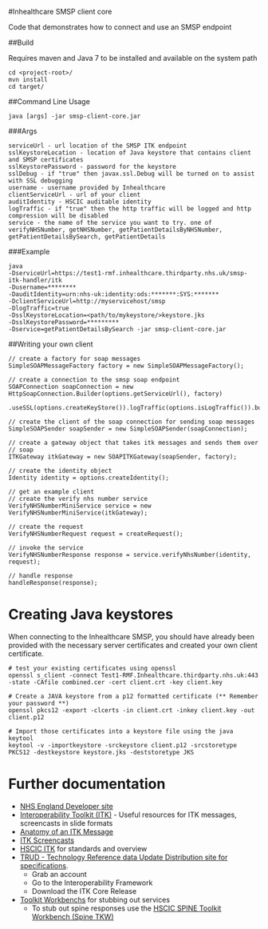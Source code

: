 #Inhealthcare SMSP client core

Code that demonstrates how to connect and use an SMSP endpoint

##Build

Requires maven and Java 7 to be installed and available on the system path 

	cd <project-root>/
	mvn install
	cd target/

##Command Line Usage

	java [args] -jar smsp-client-core.jar

###Args

	serviceUrl - url location of the SMSP ITK endpoint 
	sslKeystoreLocation - location of Java keystore that contains client and SMSP certificates
	sslKeystorePassword - password for the keystore 
	sslDebug - if "true" then javax.ssl.Debug will be turned on to assist with SSL debugging
	username - username provided by Inhealthcare
	clientServiceUrl - url of your client
	auditIdentity - HSCIC auditable identity
	logTraffic - if "true" then the http traffic will be logged and http compression will be disabled
	service - the name of the service you want to try. one of verifyNHSNumber, getNHSNumber, getPatientDetailsByNHSNumber, getPatientDetailsBySearch, getPatientDetails

###Example

	java
	-DserviceUrl=https://test1-rmf.inhealthcare.thirdparty.nhs.uk/smsp-itk-handler/itk
	-Dusername=********
	-DauditIdentity=urn:nhs-uk:identity:ods:*******:SYS:*******
	-DclientServiceUrl=http://myservicehost/smsp
	-DlogTraffic=true
	-DsslKeystoreLocation=<path/to/mykeystore/>keystore.jks
	-DsslKeystorePassword=*********
	-Dservice=getPatientDetailsBySearch -jar smsp-client-core.jar

##Writing your own client

	// create a factory for soap messages
	SimpleSOAPMessageFactory factory = new SimpleSOAPMessageFactory();
	
	// create a connection to the smsp soap endpoint
	SOAPConnection soapConnection = new HttpSoapConnection.Builder(options.getServiceUrl(), factory)
				.useSSL(options.createKeyStore()).logTraffic(options.isLogTraffic()).build();
	
	// create the client of the soap connection for sending soap messages
	SimpleSOAPSender soapSender = new SimpleSOAPSender(soapConnection);
	
	// create a gateway object that takes itk messages and sends them over
	// soap
	ITKGateway itkGateway = new SOAPITKGateway(soapSender, factory);
	
	// create the identity object
	Identity identity = options.createIdentity();
	
	// get an example client
	// create the verify nhs number service
	VerifyNHSNumberMiniService service = new VerifyNHSNumberMiniService(itkGateway);
	
	// create the request
	VerifyNHSNumberRequest request = createRequest();
	
	// invoke the service
	VerifyNHSNumberResponse response = service.verifyNhsNumber(identity, request);
	
	// handle response
	handleResponse(response);

# Creating Java keystores

When connecting to the Inhealthcare SMSP, you should have already been provided with the necessary server certificates and created your own client certificate.

	# test your existing certificates using openssl
	openssl s_client -connect Test1-RMF.Inhealthcare.thirdparty.nhs.uk:443 -state -CAfile combined.cer -cert client.crt -key client.key
	
	# Create a JAVA keystore from a p12 formatted certificate (** Remember your password **)
	openssl pkcs12 -export -clcerts -in client.crt -inkey client.key -out client.p12
	
	# Import those certificates into a keystore file using the java keytool
	keytool -v -importkeystore -srckeystore client.p12 -srcstoretype PKCS12 -destkeystore keystore.jks -deststoretype JKS
	
# Further documentation

* [NHS England Developer site](http://developer.nhs.uk/)
* [Interoperability Toolkit (ITK)](http://developer.nhs.uk/testcentre/itk/) - Useful resources for ITK messages, screencasts in slide formats
* [Anatomy of an ITK Message](http://developer.nhs.uk/wp-content/uploads/2013/03/Anatomy-of-an-ITK-Message-over-SOAP1.pdf)
* [ITK Screencasts](https://youtube.com/channel/UC5yK75mnC8x7jDbZVakM07A?feature=relmfu)
* [HSCIC ITK](http://systems.hscic.gov.uk/interop/itk) for standards and overview
* [TRUD - Technology Reference data Update Distribution site for specifications](https://isd.hscic.gov.uk/trud3/user/guest/group/0/home). 
  * Grab an account
  * Go to the Interoperability Framework
  * Download the ITK Core Release
* [Toolkit Workbenchs](http://systems.hscic.gov.uk/sa/tools) for stubbing out services
	* To stub out spine responses use the [HSCIC SPINE Toolkit Workbench (Spine TKW)](http://systems.hscic.gov.uk/sa/tools/spinetkwinstal.jar) 